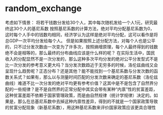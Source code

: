 # random_exchange
考虑如下情景：
将若干钱数分发给30个人，其中每次随机发给一个人1元，研究最终这30个人的基尼系数
按照基尼系数的计算方法，绝对平均分配基尼系数为0，这时每个人手中的钱数均相同，经济学认为这样是绝对平均分配，这可以看作是将总GDP一次平均分发给每个人。
但是如果按照上述分配方法，对每个人也是公平的，只不过分发次数由一次变为了许多次，按照熵增原理，每个人最终得到的钱数绝不会是相等的，那么最终的分布曲线应该是什么样的呢？
在实际生活中，国民收入的分配显然不是一次分发的，那么这种多次平均分发的绝对公平分发型式不是比一次分发的参考意义更大吗？当分发次数趋近于无穷多的时候，洛伦兹曲线又会呈现什么趋势呢？正态分布？还是其他？能不能找到一个基尼系数与分发次数的函数关系式？如果有，那么以与测量时间匹配的分发次数来确定的基尼系数（洛伦兹曲线）难道不比一次分发的绝对平均更有参考价值？这其中是不是包含了自然界分配的一些规律？是不是自然界的正常分配中其实会带有某种“内禀”性的贫富差距，这种贫富差距不依赖于国家管理政策，而是由自然规律（统计学规律）决定的。如果是，那么在总基尼系数中去掉这种内禀性差异，得到的不就是一个国家政策导致的贫富分配现象（新基尼系数），用这种基尼系数来评价国家政策应该更具合理性